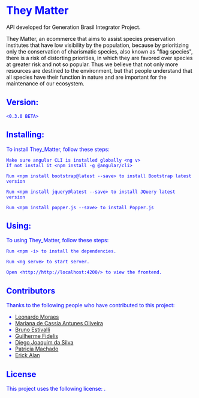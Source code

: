 
<body style="color:blue">

# They Matter 
<span style="color: black">
  

  <p>API developed for Generation Brasil Integrator Project.</p>
<p>They Matter, an ecommerce that aims to assist species preservation institutes that have low visibility by the population, because by prioritizing only the conservation of charismatic species, also known as "flag species", there is a risk of distorting priorities, in which they are favored over species at greater risk and not so popular. Thus we believe that not only more resources are destined to the environment, but that people understand that all species have their function in nature and are important for the maintenance of our ecosystem.</p>
</span>



## Version:

```
<0.3.0 BETA>
```

## Installing:

To install They_Matter, follow these steps:

```
Make sure angular CLI is installed globally <ng v>
If not install it <npm install -g @angular/cli>
```
```
Run <npm install bootstrap@latest --save> to install Bootstrap latest version
```
```
Run <npm install jquery@latest --save> to install JQuery latest version
```
```
Run <npm install popper.js --save> to install Popper.js
```

## Using:

To using They_Matter, follow these steps:

```
Run <npm -i> to install the dependencies.
```
```
Run <ng serve> to start server.
```
```
Open <http://http://localhost:4200/> to view the frontend.
```

## Contributors

Thanks to the following people who have contributed to this project:

 * [Leonardo Moraes](https://www.linkedin.com/in/leommagalhaes/)
 * [Mariana de Cassia Antunes Oliveira](https://www.linkedin.com/in/mariana-antunes-oliveira-70259491/)
 * [Bruno Estivalli](http://linkedin.com/in/bruno-estivalli-vicente-61b007202)
 * [Guilherme Fidelis](https://www.linkedin.com/in/guifidelis/)
 * [Diego Joaquim da Silva](https://www.linkedin.com/in/diego-silva-061527156/)
 * [Patricia Machado](https://www.linkedin.com/in/patricia-machado-0ba0111ba/)
 * [Erick Alan](https://www.linkedin.com/in/erick-alan-7bb92b1b4/)

## License

This project uses the following license: .
